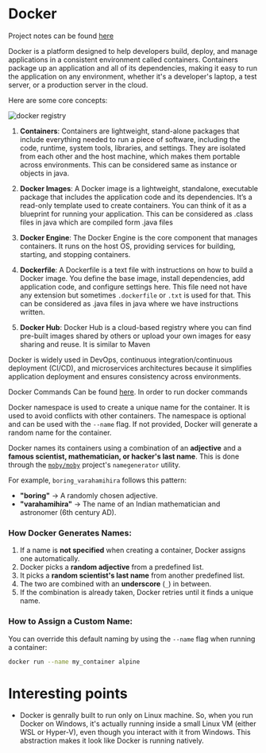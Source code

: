 # Docker

Project notes can be found [here](https://docs.google.com/document/d/1wtYo19RYvx8xaSh4Pe7NWwsF6ORW-cE1qKrE8W6hlKA/edit)


Docker is a platform designed to help developers build, deploy, and manage applications in a consistent environment called containers. Containers package up an application and all of its dependencies, making it easy to run the application on any environment, whether it's a developer's laptop, a test server, or a production server in the cloud.

Here are some core concepts:

![docker registry](https://github.com/user-attachments/assets/a7d9e152-9872-4048-9772-7741ea0dfb32)

1.  **Containers**: Containers are lightweight, stand-alone packages that include everything needed to run a piece of software, including the code, runtime, system tools, libraries, and settings. They are isolated from each other and the host machine, which makes them portable across environments. This can be considered same as instance or objects in java.

2.  **Docker Images**: A Docker image is a lightweight, standalone, executable package that includes the application code and its dependencies. It’s a read-only template used to create containers. You can think of it as a blueprint for running your application. This can be considered as .class files in java which are compiled form .java files

3.  **Docker Engine**: The Docker Engine is the core component that manages containers. It runs on the host OS, providing services for building, starting, and stopping containers.

4.  **Dockerfile**: A Dockerfile is a text file with instructions on how to build a Docker image. You define the base image, install dependencies, add application code, and configure settings here. This file need not have any extension but sometimes `.dockerfile` or `.txt` is used for that. This can be considered as .java files in java where we have instructions written.

5.  **Docker Hub**: Docker Hub is a cloud-based registry where you can find pre-built images shared by others or upload your own images for easy sharing and reuse. It is similar to Maven


Docker is widely used in DevOps, continuous integration/continuous deployment (CI/CD), and microservices architectures because it simplifies application deployment and ensures consistency across environments.

Docker Commands Can be found [here](/notes/DOCKER_COMMANDS.MD). In order to run docker commands

Docker namespace is used to create a unique name for the container. It is used to avoid conflicts with other containers. The namespace is optional and can be used with the `--name` flag. If not provided, Docker will generate a random name for the container.

Docker names its containers using a combination of an **adjective** and a **famous scientist, mathematician, or hacker's last name**. This is done through the [`moby/moby`](https://github.com/moby/moby) project's `namegenerator` utility.

For example, `boring_varahamihira` follows this pattern:

*   **"boring"** → A randomly chosen adjective.
*   **"varahamihira"** → The name of an Indian mathematician and astronomer (6th century AD).

### How Docker Generates Names:

1.  If a name is **not specified** when creating a container, Docker assigns one automatically.
2.  Docker picks a **random adjective** from a predefined list.
3.  It picks a **random scientist's last name** from another predefined list.
4.  The two are combined with an **underscore** (`_`) in between.
5.  If the combination is already taken, Docker retries until it finds a unique name.

### How to Assign a Custom Name:

You can override this default naming by using the `--name` flag when running a container:

```sh
docker run --name my_container alpine
```





# Interesting points

* Docker is genrally built to run only on Linux machine. So, when you run Docker on Windows, it's actually running inside a small Linux VM (either WSL or Hyper-V), even though you interact with it from Windows. This abstraction makes it look like Docker is running natively.
